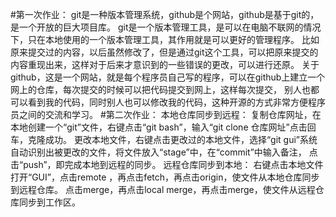 #第一次作业：
git是一种版本管理系统，github是个网站，github是基于git的，是一个开放的巨大项目库。
git是一个版本管理工具，是可以在电脑不联网的情况下，只在本地使用的一个版本管理工具，其作用就是可以更好的管理程序。
比如原来提交过的内容，以后虽然修改了，但是通过git这个工具，可以把原来提交的内容重现出来，这样对于后来才意识到的一些错误的更改，可以进行还原。
关于github，这是一个网站，就是每个程序员自己写的程序，可以在github上建立一个网上的仓库，每次提交的时候可以把代码提交到网上，这样每次提交，
别人也都可以看到我的代码，同时别人也可以修改我的代码，这种开源的方式非常方便程序员之间的交流和学习。 
#第二次作业：
本地仓库同步到远程：
复制仓库网址，在本地创建一个“git”文件，右键点击“git bash”，输入“git clone 仓库网址”点击回车，克隆成功。
更改本地文件，右键点击更改过的本地文件，选择“git gui”系统自动识别出被更改的文件，将文件放入“stage”中，在“commit”中输入备注，
点击“push”，即完成本地到远程的同步。
远程仓库同步到本地：
右键点击本地文件打开“GUI”，点击remote ，再点击fetch，再点击origin，使文件从本地仓库同步到远程仓库。
点击merge，再点击local merge，再点击merge，使文件从远程仓库同步到工作区。
